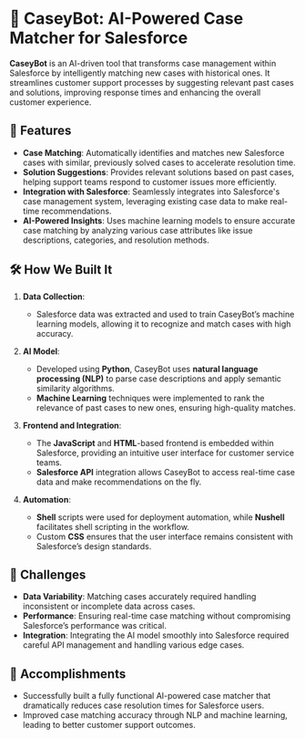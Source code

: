 # 🤖 CaseyBot: AI-Powered Case Matcher for Salesforce

**CaseyBot** is an AI-driven tool that transforms case management within Salesforce by intelligently matching new cases with historical ones. It streamlines customer support processes by suggesting relevant past cases and solutions, improving response times and enhancing the overall customer experience.

## 🌟 Features

- **Case Matching**: Automatically identifies and matches new Salesforce cases with similar, previously solved cases to accelerate resolution time.
- **Solution Suggestions**: Provides relevant solutions based on past cases, helping support teams respond to customer issues more efficiently.
- **Integration with Salesforce**: Seamlessly integrates into Salesforce's case management system, leveraging existing case data to make real-time recommendations.
- **AI-Powered Insights**: Uses machine learning models to ensure accurate case matching by analyzing various case attributes like issue descriptions, categories, and resolution methods.

## 🛠 How We Built It

1. **Data Collection**:
   - Salesforce data was extracted and used to train CaseyBot’s machine learning models, allowing it to recognize and match cases with high accuracy.
   
2. **AI Model**:
   - Developed using **Python**, CaseyBot uses **natural language processing (NLP)** to parse case descriptions and apply semantic similarity algorithms.
   - **Machine Learning** techniques were implemented to rank the relevance of past cases to new ones, ensuring high-quality matches.

3. **Frontend and Integration**:
   - The **JavaScript** and **HTML**-based frontend is embedded within Salesforce, providing an intuitive user interface for customer service teams.
   - **Salesforce API** integration allows CaseyBot to access real-time case data and make recommendations on the fly.

4. **Automation**:
   - **Shell** scripts were used for deployment automation, while **Nushell** facilitates shell scripting in the workflow.
   - Custom **CSS** ensures that the user interface remains consistent with Salesforce’s design standards.

## 🚧 Challenges

- **Data Variability**: Matching cases accurately required handling inconsistent or incomplete data across cases.
- **Performance**: Ensuring real-time case matching without compromising Salesforce’s performance was critical.
- **Integration**: Integrating the AI model smoothly into Salesforce required careful API management and handling various edge cases.

## 🎉 Accomplishments

- Successfully built a fully functional AI-powered case matcher that dramatically reduces case resolution times for Salesforce users.
- Improved case matching accuracy through NLP and machine learning, leading to better customer support outcomes.

